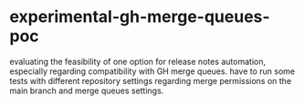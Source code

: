 # experimental-gh-merge-queues-poc
evaluating the feasibility of one option for release notes automation, especially regarding compatibility with GH merge queues. have to run some tests with different repository settings regarding merge permissions on the main branch and merge queues settings.
